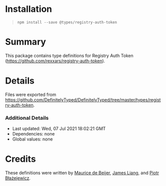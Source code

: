 # Installation
> `npm install --save @types/registry-auth-token`

# Summary
This package contains type definitions for Registry Auth Token (https://github.com/rexxars/registry-auth-token).

# Details
Files were exported from https://github.com/DefinitelyTyped/DefinitelyTyped/tree/master/types/registry-auth-token.

### Additional Details
 * Last updated: Wed, 07 Jul 2021 18:02:21 GMT
 * Dependencies: none
 * Global values: none

# Credits
These definitions were written by [Maurice de Beijer](https://github.com/mauricedb), [James Liang](https://github.com/LiangZugeng), and [Piotr Błażejewicz](https://github.com/peterblazejewicz).
